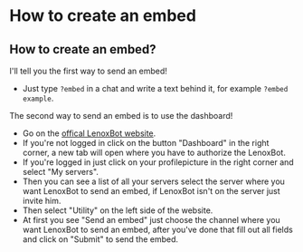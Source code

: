 # How to create an embed

## How to create an embed?

I'll tell you the first way to send an embed!

* Just type `?embed` in a chat and write a text behind it, for example `?embed example`.

The second way to send an embed is to use the dashboard!

* Go on the [offical LenoxBot website](https://lenoxbot.com/).
* If you're not logged in click on the button "Dashboard" in the right corner, a new tab will open where you have to authorize the LenoxBot.
* If you're logged in just click on your profilepicture in the right corner and select "My servers".
* Then you can see a list of all your servers select the server where you want LenoxBot to send an embed, if LenoxBot isn't on the server just invite him.
* Then select "Utility" on the left side of the website.
* At first you see "Send an embed" just choose the channel where you want LenoxBot to send an embed, after you've done that fill out all fields and click on "Submit" to send the embed.

